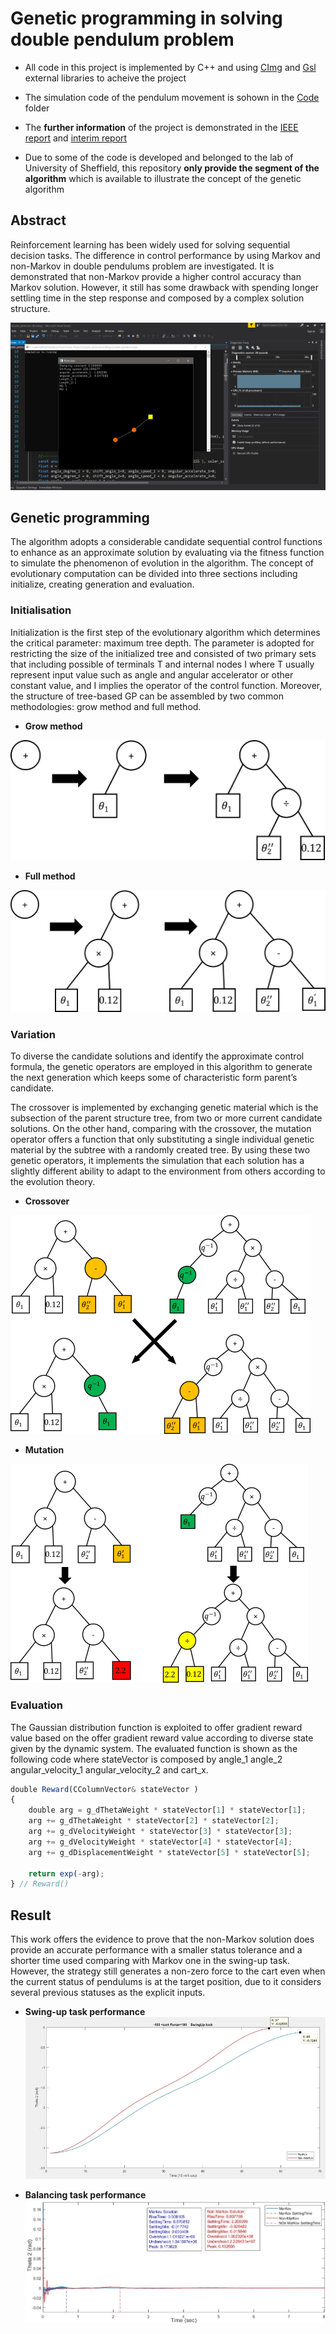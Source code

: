 # Genetic programming in solving double pendulum problem

* All code in this project is implemented by C++ and using [CImg](http://cimg.eu/) and [Gsl](https://www.gnu.org/software/gsl/) external libraries to acheive the project
* The simulation code of the pendulum movement is sohown in the [Code](https://github.com/yuchehuang/Msc-Project/tree/master/Code)  folder
* The **further information** of the project is demonstrated in the [IEEE report](https://github.com/yuchehuang/Msc-Project/blob/master/IEEE%20report/cor18yh_IEEE%20_article.pdf) and [interim report](https://github.com/yuchehuang/Msc-Project/blob/master/Interim%20report/Interim_cor18yh.pdf)

* Due to some of the code is developed and belonged to the lab of University of Sheffield, this repository **only provide the segment of the algorithm** which is available to illustrate the concept of the genetic algorithm  


## Abstract

Reinforcement learning has been widely used for solving sequential decision tasks. The difference in control performance by using Markov and non-Markov in double pendulums problem are investigated. It is demonstrated that non-Markov provide a higher control accuracy than Markov solution. However, it still has some drawback with spending longer settling time in the step response and composed by a complex solution structure.

![alt text](https://github.com/yuchehuang/Msc-Project/blob/master/Interim%20report/Simulation.png?raw=true)


## Genetic programming

The algorithm adopts a considerable candidate sequential control functions to enhance as an approximate solution by evaluating via the fitness function to simulate the phenomenon of evolution in the algorithm. The concept of evolutionary computation can be divided into three sections including initialize, creating generation and evaluation.

### Initialisation

Initialization is the first step of the evolutionary algorithm which determines the critical parameter: maximum tree depth. The parameter is adopted for restricting the size of the initialized tree and consisted of two primary sets that including possible of terminals T and internal nodes I where T usually represent input value such as angle and angular accelerator or other constant value, and I implies the operator of the control function. Moreover, the structure of tree-based GP can be assembled by two common methodologies: grow method and full method.


* **Grow method**

![alt text](https://github.com/yuchehuang/Msc-Project/blob/master/Interim%20report/grow-tree.png) 

* **Full method**

![alt text](https://github.com/yuchehuang/Msc-Project/blob/master/Interim%20report/full-tree.png)


### Variation
To diverse the candidate solutions and identify the approximate control formula, the genetic operators are employed in this algorithm to generate the next generation which keeps some of characteristic form parent’s candidate.

The crossover is implemented by exchanging genetic material which is the subsection of the parent structure tree, from two or more current candidate solutions. On the other hand, comparing with the crossover, the mutation operator offers a function that only substituting a single individual genetic material by the subtree with a randomly created tree. By using these two genetic operators, it implements the simulation that each solution has a slightly different ability to adapt to the environment from others according to the evolution theory.

* **Crossover**

![alt text](https://github.com/yuchehuang/Msc-Project/blob/master/Interim%20report/crossover_.png) 



* **Mutation**

![alt text](https://github.com/yuchehuang/Msc-Project/blob/master/Interim%20report/mutation_.png) 


### Evaluation

The Gaussian distribution function is exploited to offer gradient reward value based on the offer gradient reward value according to diverse state given by the dynamic system. The evaluated function is shown as the following code where stateVector is composed by angle_1 angle_2 angular_velocity_1 angular_velocity_2 and cart_x.

```javascript
double Reward(CColumnVector& stateVector )
{
    double arg = g_dThetaWeight * stateVector[1] * stateVector[1];
    arg += g_dThetaWeight * stateVector[2] * stateVector[2];
    arg += g_dVelocityWeight * stateVector[3] * stateVector[3];
    arg += g_dVelocityWeight * stateVector[4] * stateVector[4];
    arg += g_dDisplacementWeight * stateVector[5] * stateVector[5];

    return exp(-arg);
} // Reward()
```

## Result

This work offers the evidence to prove that the non-Markov solution does provide an accurate performance with a smaller status tolerance and a shorter time used comparing with Markov one in the swing-up task. However, the strategy still generates a non-zero force to the cart even when the current status of pendulums is at the target position, due to it considers several previous statuses as the explicit inputs.

* **Swing-up task performance**
![alt text](https://github.com/yuchehuang/Msc-Project/blob/master/Interim%20report/SwingUp%20task_.JPG) 


* **Balancing task performance**
![alt text](https://github.com/yuchehuang/Msc-Project/blob/master/Interim%20report/Balancing%20result_.JPG)
